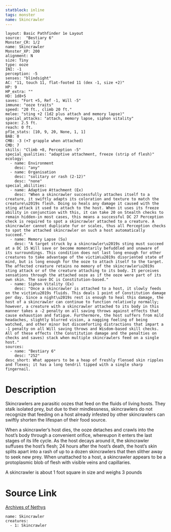 ```yaml
---
statblock: inline
tags: monster
name: Skincrawler
---
```

```statblock
layout: Basic Pathfinder 1e Layout
source:  "Bestiary 6"
Monster_CR: 1/2
name: Skincrawler
Monster_XP: 200
alignment: N
size: Tiny
type: ooze
INI: -1
perception: -5
senses: "blindsight"
AC: "11, touch 11, flat-footed 11 (dex -1, size +2)"
HP: 9
HP_extra: ""
HD: 1d8+5
saves: "Fort +5, Ref -1, Will -5"
immune: "ooze traits"
speed: "20 ft., climb 20 ft."
melee: "sting +2 (1d2 plus attach and memory lapse)"
special_attacks: "attach, memory lapse, siphon vitality"
space: 2.5 ft.
reach: 0 ft.
pf1e_stats: [10, 9, 20, None, 1, 1]
BAB: 0
CMB: -3 (+7 grapple when attached)
CMD: 7
skills: "Climb +8, Perception -5"
special_qualities: "adaptive attachment, freeze (strip of flesh)"
ecology:
  - name: Environment
    desc: "any"
  - name: Organisation
    desc: "solitary or rash (2-12)"
    desc: "none"
special_abilities:
  - name: Adaptive Attachment (Ex)
    desc: "When a skincrawler successfully attaches itself to a creature, it swiftly adapts its coloration and texture to match the creature\u2019s flesh. Doing so heals any damage it caused with the sting attack it used to attach to the host. When it uses its freeze ability in conjunction with this, it can take 20 on Stealth checks to remain hidden-in most cases, this means a successful DC 27 Perception check is required to spot a skincrawler attached to a creature. A skincrawler cannot duplicate fur or scales, thus all Perception checks to spot the attached skincrawler on such a host automatically succeed."
  - name: Memory Lapse (Su)
    desc: "A target struck by a skincrawler\u2019s sting must succeed at a DC 15 Will save or become momentarily befuddled and unaware of its surroundings. This condition does not last long enough for other creatures to take advantage of the victim\u2019s disoriented state of mind, but is long enough for the ooze to attach itself to the target. The affected creature retains no memory of the skincrawler\u2019s sting attack or of the creature attaching to its body. It perceives sensations through the attached ooze as if the ooze were part of its own skin. The save DC is Constitution-based."
  - name: Siphon Vitality (Ex)
    desc: "Once a skincrawler is attached to a host, it slowly feeds on the victim\u2019s fluids. This deals 1 point of Constitution damage per day. Since a night\u2019s rest is enough to heal this damage, the host of a skincrawler can continue to function relatively normally; however, a creature with a skincrawler attached to its body in this manner takes a -2 penalty on all saving throws against effects that cause exhaustion and fatigue. Furthermore, the host suffers from mild headaches, slightly blurred vision, a nagging feeling of being watched, and other minor but discomforting distractions that impart a -1 penalty on all Will saving throws and Wisdom-based skill checks. All of these effects (the Constitution damage and the penalties on checks and saves) stack when multiple skincrawlers feed on a single host."
sources:
  - name: "Bestiary 6"
    desc: "252"
desc_short: What appears to be a heap of freshly flensed skin ripples and flexes; it has a long tendril tipped with a single sharp fingernail.
```
# Description
Skincrawlers are parasitic oozes that feed on the fluids of living hosts. They stalk isolated prey, but due to their mindlessness, skincrawlers do not recognize that feeding on a host already infested by other skincrawlers can swiftly shorten the lifespan of their food source. 

When a skincrawler’s host dies, the ooze detaches and crawls into the host’s body through a convenient orifice, whereupon it enters the last stages of its life cycle. As the host decays around it, the skincrawler suffuses the host’s flesh; 24 hours after the host’s death, the host’s skin splits apart into a rash of up to a dozen skincrawlers that then slither away to seek new prey. When unattached to a host, a skincrawler appears to be a protoplasmic blob of flesh with visible veins and capillaries. 

A skincrawler is about 1 foot square in size and weighs 3 pounds
# Source Link
[Archives of Nethys](https://aonprd.com/MonsterDisplay.aspx?ItemName=Skincrawler)
```encounter-table
name: Skincrawler
creatures:
  - 1: Skincrawler
```
